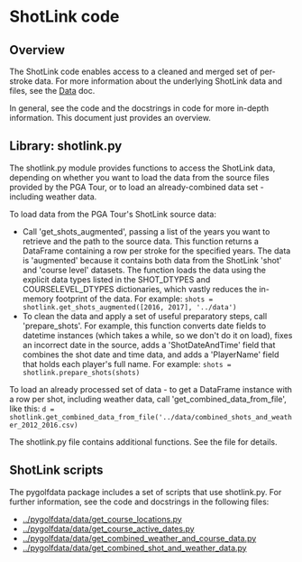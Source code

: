 # ShotLink code

## Overview

The ShotLink code enables access to a cleaned and merged set of per-stroke data. For more information about the underlying ShotLink data and files, see the [Data](data.md) doc.

In general, see the code and the docstrings in code for more in-depth information. This document just provides an overview.

## Library: shotlink.py

The shotlink.py module provides functions to access the ShotLink data, depending on whether you want to load the data from the source files provided by the PGA Tour, or to load an already-combined data set - including weather data.

To load data from the PGA Tour's ShotLink source data:
- Call 'get_shots_augmented', passing a list of the years you want to retrieve and the path to the source data. This function returns a DataFrame containing a row per stroke for the specified years. The data is 'augmented' because it contains both data from the ShotLink 'shot' and 'course level' datasets. The function loads the data using  the explicit data types listed in the SHOT_DTYPES and COURSELEVEL_DTYPES dictionaries, which vastly reduces the in-memory footprint of the data. For example:
`shots = shotlink.get_shots_augmented([2016, 2017], '../data')`
- To clean the data and apply a set of useful preparatory steps, call 'prepare_shots'. For example, this function converts date fields to datetime instances (which takes a while, so we don't do it on load), fixes an incorrect date in the source, adds a 'ShotDateAndTime' field that combines the shot date and time data, and adds a 'PlayerName' field that holds each player's full name. For example:
`shots = shotlink.prepare_shots(shots)`

To load an already processed set of data - to get a DataFrame instance with a row per shot, including weather data, call 'get_combined_data_from_file', like this:
`d = shotlink.get_combined_data_from_file('../data/combined_shots_and_weather_2012_2016.csv)`

The shotlink.py file contains additional functions. See the file for details.

## ShotLink scripts

The pygolfdata package includes a set of scripts that use shotlink.py. For further information, see the code and docstrings in the following files:
- [../pygolfdata/data/get_course_locations.py](get_course_locations.py)
- [../pygolfdata/data/get_course_active_dates.py](get_course_active_dates.py)
- [../pygolfdata/data/get_combined_weather_and_course_data.py](get_combined_weather_and_course_data.py)
- [../pygolfdata/data/get_combined_shot_and_weather_data.py](get_combined_shot_and_weather_data.py)